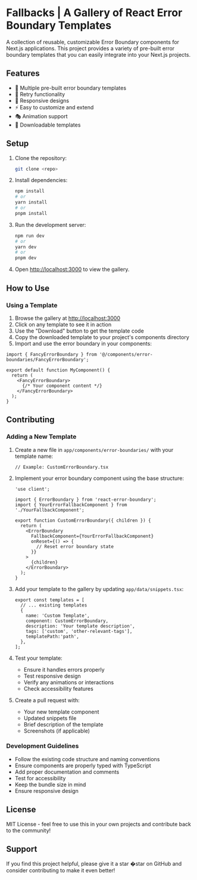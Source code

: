 # Fallbacks | A Gallery of React Error Boundary Templates

A collection of reusable, customizable Error Boundary components for Next.js applications. This project provides a variety of pre-built error boundary templates that you can easily integrate into your Next.js projects.

## Features

- 🎨 Multiple pre-built error boundary templates
- 🔄 Retry functionality
- 📱 Responsive designs
- ⚡ Easy to customize and extend
- 🎭 Animation support
- 💾 Downloadable templates

## Setup

1. Clone the repository:
   ```bash
   git clone <repo>
   ```

2. Install dependencies:
   ```bash
   npm install
   # or
   yarn install
   # or
   pnpm install
   ```

3. Run the development server:
   ```bash
   npm run dev
   # or
   yarn dev
   # or
   pnpm dev
   ```

4. Open [http://localhost:3000](http://localhost:3000) to view the gallery.

## How to Use

### Using a Template

1. Browse the gallery at [http://localhost:3000](http://localhost:3000)
2. Click on any template to see it in action
3. Use the "Download" button to get the template code
4. Copy the downloaded template to your project's components directory
5. Import and use the error boundary in your components:

```tsx
import { FancyErrorBoundary } from '@/components/error-boundaries/FancyErrorBoundary';

export default function MyComponent() {
  return (
    <FancyErrorBoundary>
      {/* Your component content */}
    </FancyErrorBoundary>
  );
}
```

## Contributing

### Adding a New Template

1. Create a new file in `app/components/error-boundaries/` with your template name:
   ```tsx
   // Example: CustomErrorBoundary.tsx
   ```

2. Implement your error boundary component using the base structure:
   ```tsx
   'use client';
   
   import { ErrorBoundary } from 'react-error-boundary';
   import { YourErrorFallbackComponent } from './YourFallbackComponent';

   export function CustomErrorBoundary({ children }) {
     return (
       <ErrorBoundary
         FallbackComponent={YourErrorFallbackComponent}
         onReset={() => {
           // Reset error boundary state
         }}
       >
         {children}
       </ErrorBoundary>
     );
   }
   ```

3. Add your template to the gallery by updating `app/data/snippets.tsx`:
   ```tsx
   export const templates = [
     // ... existing templates
     {
       name: 'Custom Template',
       component: CustomErrorBoundary,
       description: 'Your template description',
       tags: ['custom', 'other-relevant-tags'],
       templatePath:'path',
     },
   ];
   ```

4. Test your template:
   - Ensure it handles errors properly
   - Test responsive design
   - Verify any animations or interactions
   - Check accessibility features

5. Create a pull request with:
   - Your new template component
   - Updated snippets file
   - Brief description of the template
   - Screenshots (if applicable)

### Development Guidelines

- Follow the existing code structure and naming conventions
- Ensure components are properly typed with TypeScript
- Add proper documentation and comments
- Test for accessibility
- Keep the bundle size in mind
- Ensure responsive design

## License

MIT License - feel free to use this in your own projects and contribute back to the community!

## Support

If you find this project helpful, please give it a star �star on GitHub and consider contributing to make it even better!
